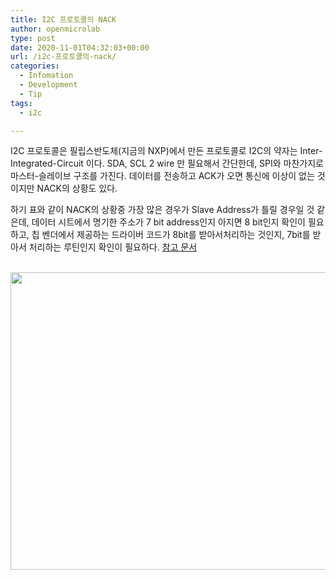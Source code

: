 ```yaml
---
title: I2C 프로토콜의 NACK
author: openmicrolab
type: post
date: 2020-11-01T04:32:03+00:00
url: /i2c-프로토콜의-nack/
categories:
  - Infomation
  - Development
  - Tip
tags:
  - i2c

---
```

I2C 프로토콜은 필립스반도체(지금의 NXP)에서 만든 프로토콜로 I2C의 약자는 Inter-Integrated-Circuit 이다. SDA, SCL 2 wire 만 필요해서 간단한데, SPI와 마찬가지로 마스터-슬레이브 구조를 가진다. 데이터를 전송하고 ACK가 오면 통신에 이상이 없는 것이지만 NACK의 상황도 있다.

하기 표와 같이 NACK의 상황중 가장 많은 경우가 Slave Address가 틀릴 경우일 것 같은데, 데이터 시트에서 명기한 주소가 7 bit address인지 아지면 8 bit인지 확인이 필요하고, 칩 벤더에서 제공하는 드라이버 코드가 8bit를 받아서처리하는 것인지, 7bit를 받아서 처리하는 루틴인지 확인이 필요하다. [참고 문서][1]

[  
<img loading="lazy" class="aligncenter wp-image-4702 " src="/images/2020/11/large-nack-table-1024x577.jpg" alt="" width="846" height="476" srcset="/images/2020/11/large-nack-table-1024x577.jpg 1024w, /images/2020/11/large-nack-table-300x169.jpg 300w, /images/2020/11/large-nack-table-768x433.jpg 768w, /images/2020/11/large-nack-table-1536x866.jpg 1536w, /images/2020/11/large-nack-table.jpg 1632w" sizes="(max-width: 846px) 100vw, 846px" />][2]

 [1]: https://blog.digilentinc.com/i2c-how-does-it-work/
 [2]: /images/2020/11/large-nack-table.jpg